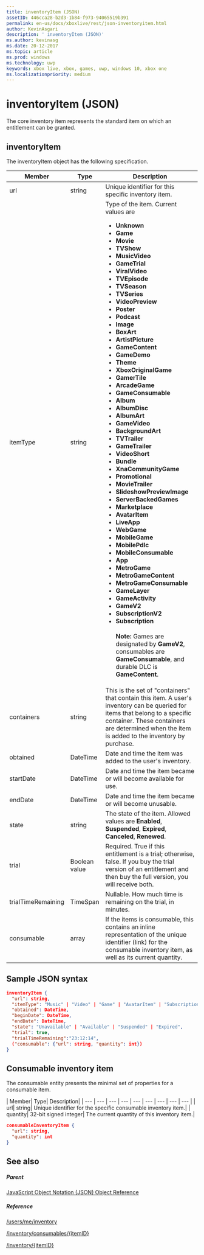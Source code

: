 ```yaml
---
title: inventoryItem (JSON)
assetID: 446cca28-b2d3-1b84-f973-94065519b391
permalink: en-us/docs/xboxlive/rest/json-inventoryitem.html
author: KevinAsgari
description: ' inventoryItem (JSON)'
ms.author: kevinasg
ms.date: 20-12-2017
ms.topic: article
ms.prod: windows
ms.technology: uwp
keywords: xbox live, xbox, games, uwp, windows 10, xbox one
ms.localizationpriority: medium
---
```



# inventoryItem (JSON)
The core inventory item represents the standard item on which an entitlement can be granted.
<a id="ID4EN"></a>


## inventoryItem

The inventoryItem object has the following specification.

| Member| Type| Description|
| --- | --- | --- |
| url| string| Unique identifier for this specific inventory item.|
| itemType| string| Type of the item. Current values are <ul><li><b>Unknown</b></li><li><b>Game</b></li><li><b>Movie</b></li><li> <b>TVShow</b></li><li><b>MusicVideo</b></li><li><b>GameTrial</b></li><li><b>ViralVideo</b></li><li><b>TVEpisode</b></li><li><b>TVSeason</b></li><li><b>TVSeries</b></li><li><b>VideoPreview</b></li><li><b>Poster</b></li><li><b>Podcast</b></li><li><b>Image</b></li><li><b>BoxArt</b></li><li><b>ArtistPicture</b></li><li><b>GameContent</b></li><li><b>GameDemo</b></li><li><b>Theme</b></li><li><b>XboxOriginalGame</b></li><li><b>GamerTile</b></li><li><b>ArcadeGame</b></li><li><b>GameConsumable</b></li><li><b>Album</b></li><li><b>AlbumDisc</b></li><li><b>AlbumArt</b></li><li><b>GameVideo</b></li><li><b>BackgroundArt</b></li><li><b>TVTrailer</b></li><li><b>GameTrailer</b></li><li><b>VideoShort</b></li><li><b>Bundle</b></li><li><b>XnaCommunityGame</b></li><li><b>Promotional</b></li><li><b>MovieTrailer</b></li><li><b>SlideshowPreviewImage</b></li><li><b>ServerBackedGames</b></li><li><b>Marketplace</b></li><li><b>AvatarItem</b></li><li><b>LiveApp</b></li><li><b>WebGame</b></li><li><b>MobileGame</b></li><li><b>MobilePdlc</b></li><li><b>MobileConsumable</b></li><li><b>App</b></li><li><b>MetroGame</b></li><li><b>MetroGameContent</b></li><li><b>MetroGameConsumable</b></li><li><b>GameLayer</b></li><li><b>GameActivity</b></li><li><b>GameV2</b></li><li><b>SubscriptionV2</b></li><li><b>Subscription</b><br/><br/> **Note:** Games are designated by **GameV2**, consumables are **GameConsumable**, and durable DLC is **GameContent**. |
  | containers | string | This is the set of "containers" that contain this item. A user's inventory can be queried for items that belong to a specific container. These containers are determined when the item is added to the inventory by purchase. |
  | obtained | DateTime | Date and time the item was added to the user's inventory. |
  | startDate | DateTime | Date and time the item became or will become available for use. |
  | endDate | DateTime | Date and time the item became or will become unusable. |
  | state | string | The state of the item. Allowed values are **Enabled**, **Suspended**, **Expired**, **Canceled**, **Renewed**.  |
  | trial | Boolean value | Required. True if this entitlement is a trial; otherwise, false. If you buy the trial version of an entitlement and then buy the full version, you will receive both. |
  | trialTimeRemaining | TimeSpan | Nullable. How much time is remaining on the trial, in minutes. |
  | consumable | array | If the items is consumable, this contains an inline representation of the unique identifier (link) for the consumable inventory item, as well as its current quantity. |

<a id="ID4EMAAC"></a>


## Sample JSON syntax


```json
inventoryItem {
  "url": string,
  "itemType": "Music" | "Video" | "Game" | "AvatarItem" | "Subscription" | "DLC" | "Consumable" | ...,
  "obtained": DateTime,
  "beginDate": DateTime,
  "endDate": DateTime,
  "state": "Unavailable" | "Available" | "Suspended" | "Expired",
  "trial": true,
  "trialTimeRemaining":"23:12:14",
  ("consumable": {"url": string, "quantity": int})
}

```


<a id="ID4EVAAC"></a>


## Consumable inventory item

The consumable entity presents the minimal set of properties for a consumable item.

| Member| Type| Description|
| --- | --- | --- | --- | --- | --- | --- | --- | --- |
| url| string| Unique identifier for the specific consumable inventory item.|
| quantity| 32-bit signed integer| The current quantity of this inventory item.|


```json
consumableInventoryItem {
  "url": string,
  "quantity": int
}

```


<a id="ID4E4BAC"></a>


## See also

<a id="ID4E6BAC"></a>


##### Parent

[JavaScript Object Notation (JSON) Object Reference](atoc-xboxlivews-reference-json.md)


<a id="ID4EJCAC"></a>


##### Reference

[/users/me/inventory](../uri/marketplace/uri-inventory.md)

 [/inventory/consumables/{itemID}](../uri/marketplace/uri-inventoryconsumablesitemurl.md)

 [/inventory/{itemID}](../uri/marketplace/uri-inventoryitemurl.md)
